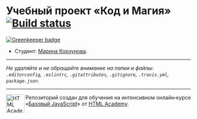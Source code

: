 # Учебный проект «Код и Магия» [![Build status][travis-image]][travis-url]

[![Greenkeeper badge](https://badges.greenkeeper.io/thearnica/454797-code-and-magick.svg)](https://greenkeeper.io/)

* Студент: [Марина Корзунова](https://up.htmlacademy.ru/javascript/11/user/454797).

---

_Не удаляйте и не обращайте внимание на папки и файлы:_<br>
_`.editorconfig`, `.eslintrc`, `.gitattributes`, `.gitignore`, `.travis.yml`, `package.json`._

---

<a href="https://htmlacademy.ru/intensive/javascript"><img align="left" width="50" height="50" title="HTML Academy" src="https://up.htmlacademy.ru/static/img/intensive/javascript/logo-for-github.svg"></a>

Репозиторий создан для обучения на интенсивном онлайн‑курсе «[Базовый JavaScript](https://htmlacademy.ru/intensive/javascript)» от [HTML Academy](https://htmlacademy.ru).

[travis-image]: https://travis-ci.org/htmlacademy-javascript/454797-code-and-magick.svg?branch=master
[travis-url]: https://travis-ci.org/htmlacademy-javascript/454797-code-and-magick
